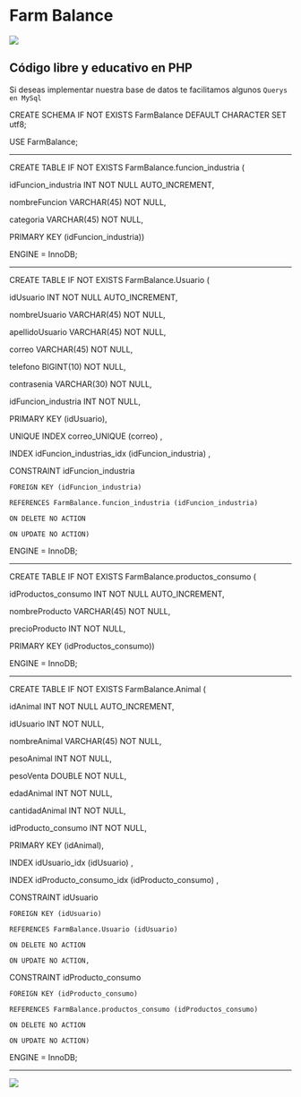 # Farm Balance 


<img src="multimedia/img/primerLogo.svg"></img> 


Código libre y educativo en PHP
--------------------------------------------
Si deseas implementar nuestra base de datos te facilitamos algunos `Querys en MySql`

CREATE SCHEMA IF NOT EXISTS FarmBalance DEFAULT CHARACTER SET utf8;

USE FarmBalance;

--------------------------------------------------------------

CREATE TABLE IF NOT EXISTS FarmBalance.funcion_industria (

  idFuncion_industria INT NOT NULL AUTO_INCREMENT,
  
  nombreFuncion VARCHAR(45) NOT NULL,
  
  categoria VARCHAR(45) NOT NULL,
  
  PRIMARY KEY (idFuncion_industria))
  
ENGINE = InnoDB;

--------------------------------------------------------------


CREATE TABLE IF NOT EXISTS FarmBalance.Usuario (

  idUsuario INT NOT NULL AUTO_INCREMENT,
  
  nombreUsuario VARCHAR(45) NOT NULL,
  
  apellidoUsuario VARCHAR(45) NOT NULL,
  
  correo VARCHAR(45) NOT NULL,
  
  telefono BIGINT(10) NOT NULL,
  
  contrasenia VARCHAR(30) NOT NULL,
  
  idFuncion_industria INT NOT NULL,
  
  PRIMARY KEY (idUsuario),
  
  UNIQUE INDEX correo_UNIQUE (correo) ,
  
  INDEX idFuncion_industrias_idx (idFuncion_industria) ,
  
  CONSTRAINT idFuncion_industria
  
    FOREIGN KEY (idFuncion_industria)
    
    REFERENCES FarmBalance.funcion_industria (idFuncion_industria)
    
    ON DELETE NO ACTION
    
    ON UPDATE NO ACTION)
    
ENGINE = InnoDB;

--------------------------------------------------------------


CREATE TABLE IF NOT EXISTS FarmBalance.productos_consumo (

  idProductos_consumo INT NOT NULL AUTO_INCREMENT,
  
  nombreProducto VARCHAR(45) NOT NULL,
  
  precioProducto INT NOT NULL,
  
  PRIMARY KEY (idProductos_consumo))
  
ENGINE = InnoDB;

--------------------------------------------------------------

CREATE TABLE IF NOT EXISTS FarmBalance.Animal (

  idAnimal INT NOT NULL AUTO_INCREMENT,
  
  idUsuario INT NOT NULL,
  
  nombreAnimal VARCHAR(45) NOT NULL,
 
  pesoAnimal INT NOT NULL,
  
  pesoVenta DOUBLE NOT NULL,
  
  edadAnimal INT NOT NULL,
  
  cantidadAnimal INT NOT NULL,
  
  idProducto_consumo INT NOT NULL,
  
  PRIMARY KEY (idAnimal),
  
  INDEX idUsuario_idx (idUsuario) ,
  
  INDEX idProducto_consumo_idx (idProducto_consumo) ,
  
  CONSTRAINT idUsuario
  
    FOREIGN KEY (idUsuario)
    
    REFERENCES FarmBalance.Usuario (idUsuario)
    
    ON DELETE NO ACTION
    
    ON UPDATE NO ACTION,
    
  CONSTRAINT idProducto_consumo
  
    FOREIGN KEY (idProducto_consumo)
    
    REFERENCES FarmBalance.productos_consumo (idProductos_consumo)
    
    ON DELETE NO ACTION
    
    ON UPDATE NO ACTION)
    
ENGINE = InnoDB;

-------------------------------------------------
<img src="multimedia/img/segundoLogo.svg"></img> 
